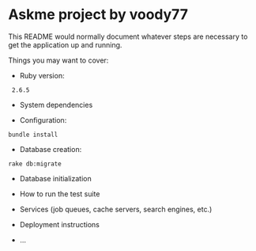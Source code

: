 # Askme project by voody77

This README would normally document whatever steps are necessary to get the
application up and running.

Things you may want to cover:

* Ruby version:
```
 2.6.5
```
* System dependencies

* Configuration: 
```
bundle install
```
* Database creation:
```
rake db:migrate
```

* Database initialization

* How to run the test suite

* Services (job queues, cache servers, search engines, etc.)

* Deployment instructions

* ...

